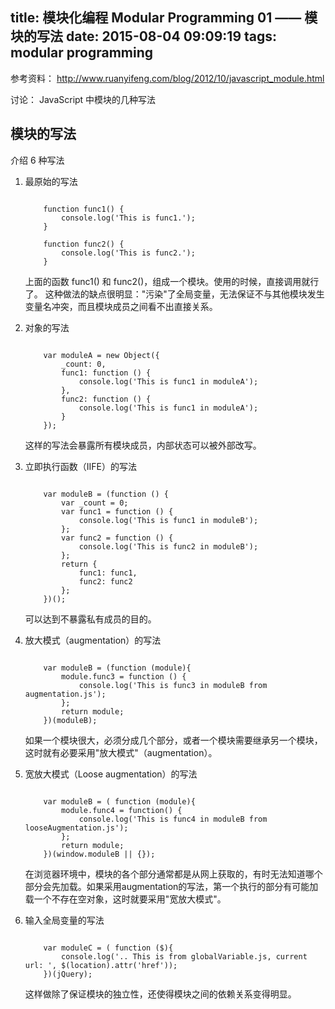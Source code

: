 title: 模块化编程 Modular Programming 01 —— 模块的写法
date: 2015-08-04 09:09:19
tags: modular programming
---

参考资料： http://www.ruanyifeng.com/blog/2012/10/javascript_module.html

讨论： JavaScript 中模块的几种写法

## 模块的写法

介绍 6 种写法

1. 最原始的写法
    
    ```

        function func1() {
            console.log('This is func1.');
        }
        
        function func2() {
            console.log('This is func2.');
        }
    ```
    上面的函数 func1() 和 func2()，组成一个模块。使用的时候，直接调用就行了。
    这种做法的缺点很明显："污染"了全局变量，无法保证不与其他模块发生变量名冲突，而且模块成员之间看不出直接关系。

2. 对象的写法
    
    ```
    
        var moduleA = new Object({
            _count: 0,
            func1: function () {
                console.log('This is func1 in moduleA');
            },
            func2: function () {
                console.log('This is func1 in moduleA');
            }
        });

    ```
    这样的写法会暴露所有模块成员，内部状态可以被外部改写。

3. 立即执行函数（IIFE）的写法
    ```
    
        var moduleB = (function () {
            var _count = 0;
            var func1 = function () {
                console.log('This is func1 in moduleB');
            };
            var func2 = function () {
                console.log('This is func2 in moduleB');
            };
            return {
                func1: func1,
                func2: func2
            };
        })();

    ```
    可以达到不暴露私有成员的目的。
    
4. 放大模式（augmentation）的写法
    ```
    
        var moduleB = (function (module){
            module.func3 = function () {
                console.log('This is func3 in moduleB from augmentation.js');
            };
            return module;
        })(moduleB);
    ```
    如果一个模块很大，必须分成几个部分，或者一个模块需要继承另一个模块，这时就有必要采用"放大模式"（augmentation）。

5. 宽放大模式（Loose augmentation）的写法
    ```
        
        var moduleB = ( function (module){
            module.func4 = function() {
                console.log('This is func4 in moduleB from looseAugmentation.js');
            };
            return module;
        })(window.moduleB || {});

    ```    
    在浏览器环境中，模块的各个部分通常都是从网上获取的，有时无法知道哪个部分会先加载。如果采用augmentation的写法，第一个执行的部分有可能加载一个不存在空对象，这时就要采用"宽放大模式"。

6. 输入全局变量的写法
    ```
    
        var moduleC = ( function ($){
            console.log('.. This is from globalVariable.js, current url: ', $(location).attr('href'));
        })(jQuery);
    
    ```    
    这样做除了保证模块的独立性，还使得模块之间的依赖关系变得明显。

    